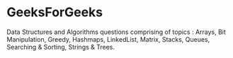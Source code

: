# GeeksForGeeks
Data Structures and Algorithms questions comprising of topics : Arrays, Bit Manipulation, Greedy, Hashmaps, LinkedList, Matrix, Stacks, Queues, Searching & Sorting, Strings & Trees.
